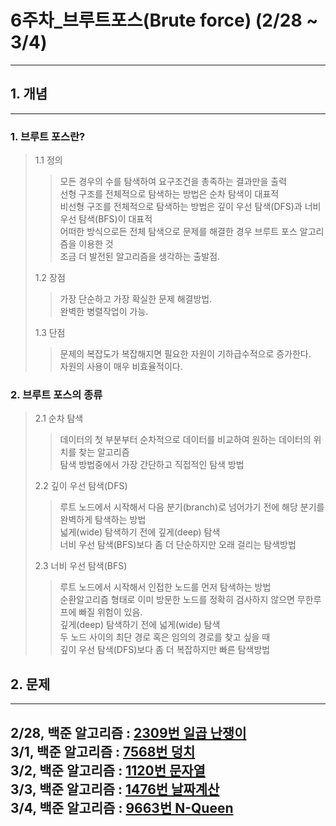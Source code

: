# 6주차_브루트포스(Brute force) (2/28 ~ 3/4)
------------------------
## 1. 개념
------------------------
### 1. 브루트 포스란?
> 1.1 정의
>> 모든 경우의 수를 탐색하여 요구조건을 총족하는 결과만을 출력 </br>
>> 선형 구조를 전체적으로 탐색하는 방법은 순차 탐색이 대표적 </br>
>> 비선형 구조를 전체적으로 탐색하는 방법은 깊이 우선 탐색(DFS)과 너비 우선 탐색(BFS)이 대표적 </br>
>> 어떠한 방식으로든 전체 탐색으로 문제를 해결한 경우 브루트 포스 알고리즘을 이용한 것 </br>
>> 조금 더 발전된 알고리즘을 생각하는 출발점. </br>
> 
> 1.2 장점
>> 가장 단순하고 가장 확실한 문제 해결방법. </br>
>> 완벽한 병렬작업이 가능. </br>
> 
> 1.3 단점
>> 문제의 복잡도가 복잡해지면 필요한 자원이 기하급수적으로 증가한다. </br>
>> 자원의 사용이 매우 비효율적이다. </br>

### 2. 브루트 포스의 종류
> 2.1 순차 탐색
>> 데이터의 첫 부분부터 순차적으로 데이터를 비교하여 원하는 데이터의 위치를 찾는 알고리즘 </br>
>> 탐색 방법중에서 가장 간단하고 직접적인 탐색 방법 </br>
>
> 2.2 깊이 우선 탐색(DFS)
>> 루트 노드에서 시작해서 다음 분기(branch)로 넘어가기 전에 해당 분기를 완벽하게 탐색하는 방법 </br>
>> 넓게(wide) 탐색하기 전에 깊게(deep) 탐색 </br>
>> 너비 우선 탐색(BFS)보다 좀 더 단순하지만 오래 걸리는 탐색방법 </br>
> 
> 2.3 너비 우선 탐색(BFS)
>> 루트 노드에서 시작해서 인접한 노드를 먼저 탐색하는 방법 </br>
>> 순환알고리즘 형태로 이미 방문한 노드를 정확히 검사하지 않으면 무한루프에 빠질 위험이 있음. </br>
>> 깊게(deep) 탐색하기 전에 넓게(wide) 탐색 </br>
>> 두 노드 사이의 최단 경로 혹은 임의의 경로를 찾고 싶을 때 </br>
>> 깊이 우선 탐색(DFS)보다 좀 더 복잡하지만 빠른 탐색방법 </br>

## 2. 문제
-------------------------
2/28, 백준 알고리즘 : [2309번 일곱 난쟁이](https://www.acmicpc.net/problem/2309) </br>
3/1, 백준 알고리즘 : [7568번 덩치](https://www.acmicpc.net/problem/7568) </br>
3/2, 백준 알고리즘 : [1120번 문자열](https://www.acmicpc.net/problem/1120) </br>
3/3, 백준 알고리즘 : [1476번 날짜계산](https://www.acmicpc.net/problem/1476) </br>
3/4, 백준 알고리즘 : [9663번 N-Queen](https://www.acmicpc.net/problem/9663) </br>
------------------------